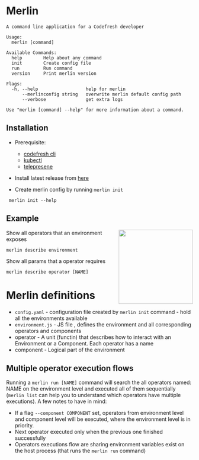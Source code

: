 # Merlin

```
A command line application for a Codefresh developer

Usage:
  merlin [command]

Available Commands:
  help        Help about any command
  init        Create config file
  run         Run command
  version     Print merlin version

Flags:
  -h, --help                  help for merlin
      --merlinconfig string   overwrite merlin default config path
      --verbose               get extra logs

Use "merlin [command] --help" for more information about a command.
```

## Installation
* Prerequisite:
    * [codefresh cli](http://cli.codefresh.io)
    * [kubectl](https://kubernetes.io/docs/tasks/tools/install-kubectl/#install-kubectl)
    * [telepresene](https://github.com/telepresenceio/telepresence)
* Install latest release from [here](https://github.com/codefresh-io/merlin/releases)

* Create merlin config by running `merlin init`
 ```
  merlin init --help
 ```

 ## Example

<img src="https://github.com/codefresh-io/raw/master/Merlin.jpg" width="200" align="right">

Show all operators that an environment exposes
```
merlin describe environment
```

Show all params that a operator requires
```
merlin describe operator [NAME]
```

 # Merlin definitions
 * `config.yaml` - configuration file created by `merlin init` command - hold all the environments available
 * `environment.js` - JS file , defines the environment and all corresponding operators and components
 * operator - A unit (functin) that describes how to interact with an Environment or a Component. Each operator has a name
 * component - Logical part of the environment


 ## Multiple operator execution flows
Running a `merlin run [NAME]` command will search the all operators named: NAME on the environment level and executed all of them sequentially (`merlin list` can help you to understand which operators have multiple executions).
A few notes to have in mind:
* If a flag `--component COMPONENT` set, operators from environment level and component level will be executed, where the environment level is in priority.
* Next operator executed only when the previous one finished successfully
* Operators executions flow are sharing environment variables exist on the host process (that runs the `merlin run` command)
